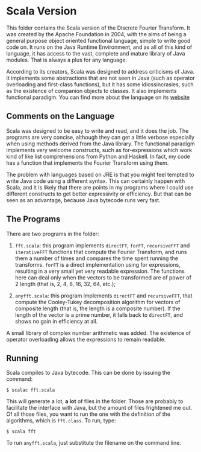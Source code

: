 # Scala Version

This folder contains the Scala version of the Discrete Fourier Transform. It was created by the Apache Foundation in 2004, with the aims of being a general purpose object oriented functional language, simple to write good code on. It runs on the Java Runtime Environment, and as all of this kind of language, it has access to the vast, complete and mature library of Java modules. That is always a plus for any language.

According to its creators, Scala was designed to address criticisms of Java. It implements some abstractions that are not seen in Java (such as operator overloading and first-class functions), but it has some idiossincrasies, such as the existence of companion objects to classes. It also implements functional paradigm. You can find more about the language on its [website](http://scala-lang.org/)


## Comments on the Language

Scala was designed to be easy to write and read, and it does the job. The programs are very concise, although they can get a little verbose especially when using methods derived from the Java library. The functional paradigm implements very welcome constructs, such as for-expressions which work kind of like list comprehensions from Python and Haskell. In fact, my code has a function that implements the Fourier Transform using them.

The problem with languages based on JRE is that you might feel tempted to write Java code using a different syntax. This can certainly happen with Scala, and it is likely that there are points in my programs where I could use different constructs to get better expressivity or efficiency. But that can be seen as an advantage, because Java bytecode runs very fast.


## The Programs

There are two programs in the folder:

1. `fft.scala`: this program implements `directFT`, `forFT`, `recursiveFFT` and `iterativeFFT` functions that compute the Fourier Transform, and runs them a number of times and compares the time spent running the transforms. `forFT` is a direct implementation using for expressions, resulting in a very small yet very readable expression. The functions here can deal only when the vectors to be transformed are of power of 2 length (that is, 2, 4, 8, 16, 32, 64, etc.);

2. `anyfft.scala`: this program implements `directFT` and `recursiveFFT`, that compute the Cooley-Tukey decomposition algorithm for vectors of composite length (that is, the length is a composite number). If the length of the vector is a prime number, it falls back to `directFT`, and shows no gain in efficiency at all.

A small library of complex number arithmetic was added. The existence of operator overloading allows the expressions to remain readable.


## Running

Scala compiles to Java bytecode. This can be done by issuing the command:

```
$ scalac fft.scala
```

This will generate a lot, **a lot** of files in the folder. Those are probably to facilitate the interface with Java, but the amount of files frightened me out. Of all those files, you want to run the one with the definition of the algorithms, which is `fft.class`. To run, type:

```
$ scala fft
```

To run `anyfft.scala`, just substitute the filename on the command line.
